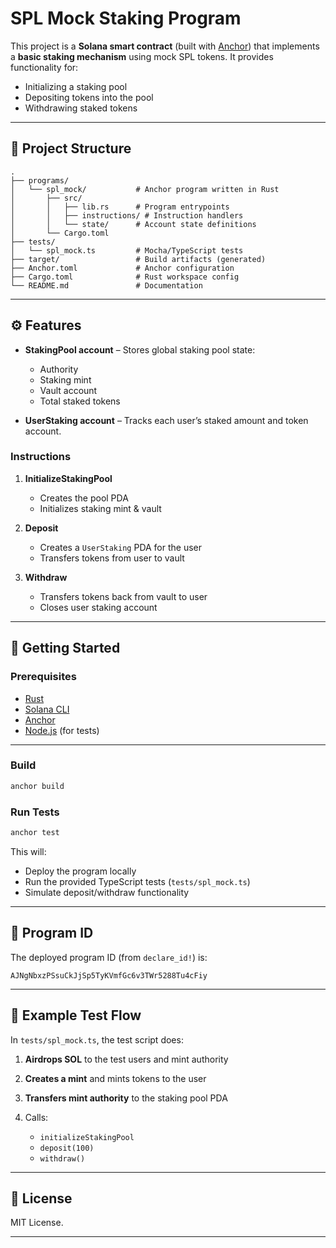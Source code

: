 
# SPL Mock Staking Program

This project is a **Solana smart contract** (built with [Anchor](https://book.anchor-lang.com/)) that implements a **basic staking mechanism** using mock SPL tokens.
It provides functionality for:

* Initializing a staking pool
* Depositing tokens into the pool
* Withdrawing staked tokens

---

## 📂 Project Structure

```
.
├── programs/
│   └── spl_mock/           # Anchor program written in Rust
│       ├── src/
│       │   ├── lib.rs      # Program entrypoints
│       │   ├── instructions/ # Instruction handlers
│       │   └── state/      # Account state definitions
│       └── Cargo.toml
├── tests/
│   └── spl_mock.ts         # Mocha/TypeScript tests
├── target/                 # Build artifacts (generated)
├── Anchor.toml             # Anchor configuration
├── Cargo.toml              # Rust workspace config
└── README.md               # Documentation
```

---

## ⚙️ Features

* **StakingPool account** – Stores global staking pool state:

  * Authority
  * Staking mint
  * Vault account
  * Total staked tokens
* **UserStaking account** – Tracks each user’s staked amount and token account.

### Instructions

1. **InitializeStakingPool**

   * Creates the pool PDA
   * Initializes staking mint & vault

2. **Deposit**

   * Creates a `UserStaking` PDA for the user
   * Transfers tokens from user to vault

3. **Withdraw**

   * Transfers tokens back from vault to user
   * Closes user staking account

---

## 🚀 Getting Started

### Prerequisites

* [Rust](https://www.rust-lang.org/tools/install)
* [Solana CLI](https://docs.solana.com/cli/install-solana-cli)
* [Anchor](https://book.anchor-lang.com/getting_started/installation.html)
* [Node.js](https://nodejs.org/) (for tests)

---

### Build

```bash
anchor build
```

### Run Tests

```bash
anchor test
```

This will:

* Deploy the program locally
* Run the provided TypeScript tests (`tests/spl_mock.ts`)
* Simulate deposit/withdraw functionality

---

## 🔑 Program ID

The deployed program ID (from `declare_id!`) is:

```
AJNgNbxzPSsuCkJjSp5TyKVmfGc6v3TWr5288Tu4cFiy
```

---

## 🧪 Example Test Flow

In `tests/spl_mock.ts`, the test script does:

1. **Airdrops SOL** to the test users and mint authority
2. **Creates a mint** and mints tokens to the user
3. **Transfers mint authority** to the staking pool PDA
4. Calls:

   * `initializeStakingPool`
   * `deposit(100)`
   * `withdraw()`

---

## 📜 License

MIT License.

---
